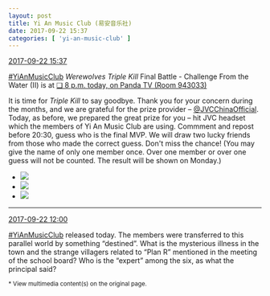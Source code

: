 ```yaml
---
layout: post
title: Yi An Music Club (易安音乐社)
date: 2017-09-22 15:37
categories: [ 'yi-an-music-club' ]
---
```


<div class="weibo-info">
  <a href="http://weibo.com/6094546964/FmZH7wWW1">2017-09-22 15:37</a>
</div>

[#YiAnMusicClub](http://weibo.com/p/100808beae2e3e05b17b64f63ebedca39f19b2/super_index) *Werewolves Triple Kill* Final Battle - Challenge From the Water (II) is at [❏ 8 p.m. today, on Panda TV (Room 943033)](http://www.panda.tv/act/triplekill2017.html)

<!-- more -->

It is time for *Triple Kill* to say goodbye. Thank you for your concern during the months, and we are grateful for the prize provider – [@JVCChinaOfficial](http://weibo.com/everio). Today, as before, we prepared the great prize for you – hit JVC headset which the members of Yi An Music Club are using. Commment and repost before 20:30, guess who is the final MVP. We will draw two lucky friends from those who made the correct guess. Don't miss the chance! (You may give the name of only one member once. Over one member or over one guess will not be counted. The result will be shown on Monday.)

<ul class="weibo-pic-list-1">
  <li class="weibo-pic">
    <a href="http://wx4.sinaimg.cn/mw690/006Es64Agy1fjsaze5ocmj31hc280awe.jpg"><img src="//wx4.sinaimg.cn/thumb150/006Es64Agy1fjsaze5ocmj31hc280awe.jpg" /></a>
  </li>
  <li class="weibo-pic">
    <a href="http://wx2.sinaimg.cn/mw690/006Es64Agy1fjsaznrvm3j30jr0zxqgb.jpg"><img src="//wx2.sinaimg.cn/thumb150/006Es64Agy1fjsaznrvm3j30jr0zxqgb.jpg" /></a>
  </li>
  <li class="weibo-pic">
    <a href="http://wx4.sinaimg.cn/mw690/006Es64Agy1fjsb08w3s4j31yd1w0x6r.jpg"><img src="//wx4.sinaimg.cn/thumb150/006Es64Agy1fjsb08w3s4j31yd1w0x6r.jpg" /></a>
  </li>
</ul>

---

<div class="weibo-info">
  <a href="http://weibo.com/6094546964/FmYgKuSds">2017-09-22 12:00</a>
</div>

[#YiAnMusicClub](http://weibo.com/p/100808beae2e3e05b17b64f63ebedca39f19b2/super_index) released today. The members were transferred to this parallel world by something “destined”. What is the mysterious illness in the town and the strange villagers related to “Plan R” mentioned in the meeting of the school board? Who is the “expert” among the six, as what the principal said?

<small>* View multimedia content(s) on the original page.</small>
